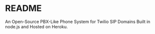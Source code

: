 # README #

An Open-Source PBX-Like Phone System for Twilio SIP Domains Built in node.js and Hosted on Heroku. 